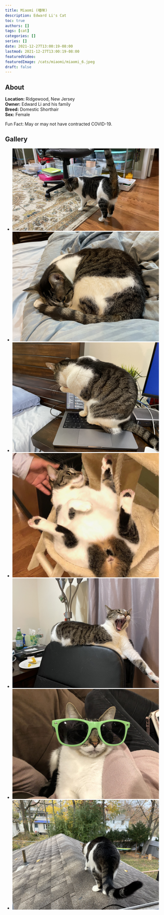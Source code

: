 ```yaml
---
title: Miaomi (喵咪)
description: Edward Li's Cat
toc: true
authors: []
tags: [cat]
categories: []
series: []
date: 2021-12-27T13:00:19-08:00
lastmod: 2021-12-27T13:00:19-08:00
featuredVideo:
featuredImage: /cats/miaomi/miaomi_6.jpeg
draft: false
---
```


## About

**Location:** Ridgewood, New Jersey  
**Owner:** Edward Li and his family  
**Breed:** Domestic Shorthair  
**Sex:** Female  

Fun Fact: May or may not have contracted COVID-19.

<head>
<link rel="stylesheet" href="/cats/collage.css">
</head>

## Gallery
<ul class="columns">
  <li class="item"><img src="/cats/miaomi/miaomi_1.jpeg"></li>
  <li class="item"><img src="/cats/miaomi/miaomi_2.jpeg"></li>
  <li class="item"><img src="/cats/miaomi/miaomi_3.jpeg"></li>
  <li class="item"><img src="/cats/miaomi/miaomi_5.JPG"></li>
  <li class="item"><img src="/cats/miaomi/miaomi_4.jpeg"></li>
  <li class="item"><img src="/cats/miaomi/miaomi_0.jpeg"></li>
  <li class="item"><img src="/cats/miaomi/miaomi_7.jpeg"></li>
</ul>